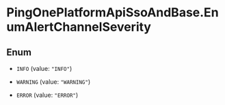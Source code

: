 # PingOnePlatformApiSsoAndBase.EnumAlertChannelSeverity

## Enum


* `INFO` (value: `"INFO"`)

* `WARNING` (value: `"WARNING"`)

* `ERROR` (value: `"ERROR"`)


